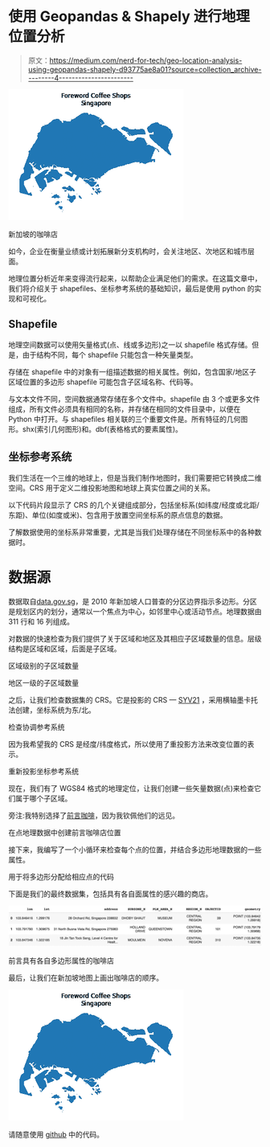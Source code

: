 # 使用 Geopandas & Shapely 进行地理位置分析

> 原文：<https://medium.com/nerd-for-tech/geo-location-analysis-using-geopandas-shapely-d93775ae8a01?source=collection_archive---------4----------------------->

![](img/76163957a5ddaa20d09a973a480e893a.png)

新加坡的咖啡店

如今，企业在衡量业绩或计划拓展新分支机构时，会关注地区、次地区和城市层面。

地理位置分析近年来变得流行起来，以帮助企业满足他们的需求。在这篇文章中，我们将介绍关于 shapefiles、坐标参考系统的基础知识，最后是使用 python 的实现和可视化。

## Shapefile

地理空间数据可以使用矢量格式(点、线或多边形)之一以 shapefile 格式存储。但是，由于结构不同，每个 shapefile 只能包含一种矢量类型。

存储在 shapefile 中的对象有一组描述数据的相关属性。例如，包含国家/地区子区域位置的多边形 shapefile 可能包含子区域名称、代码等。

与文本文件不同，空间数据通常存储在多个文件中。shapefile 由 3 个或更多文件组成，所有文件必须具有相同的名称，并存储在相同的文件目录中，以便在 Python 中打开。与 shapefiles 相关联的三个重要文件是。所有特征的几何图形。shx(索引几何图形)和。dbf(表格格式的要素属性)。

## 坐标参考系统

我们生活在一个三维的地球上，但是当我们制作地图时，我们需要把它转换成二维空间。CRS 用于定义二维投影地图和地球上真实位置之间的关系。

以下代码片段显示了 CRS 的几个关键组成部分，包括坐标系(如纬度/经度或北距/东距)、单位(如度或米)、包含用于放置空间坐标系的原点信息的数据。

了解数据使用的坐标系非常重要，尤其是当我们处理存储在不同坐标系中的各种数据时。

# 数据源

数据取自[data.gov.sg](https://data.gov.sg/dataset/subzone-census-2010)，是 2010 年新加坡人口普查的分区边界指示多边形。分区是规划区内的划分，通常以一个焦点为中心，如邻里中心或活动节点。地理数据由 311 行和 16 列组成。

对数据的快速检查为我们提供了关于区域和地区及其相应子区域数量的信息。层级结构是区域和区域，后面是子区域。

区域级别的子区域数量

地区一级的子区域数量

之后，让我们检查数据集的 CRS。它是投影的 CRS — [SYV21](https://app1.sla.gov.sg/SIRENT/About/PlaneCoordinateSystem) ，采用横轴墨卡托法创建，坐标系统为东/北。

检查协调参考系统

因为我希望我的 CRS 是经度/纬度格式，所以使用了重投影方法来改变位置的表示。

重新投影坐标参考系统

现在，我们有了 WGS84 格式的地理定位，让我们创建一些矢量数据(点)来检查它们属于哪个子区域。

旁注:我特别选择了[前言咖啡](https://forewordcoffee.com/)，因为我钦佩他们的远见。

在点地理数据中创建前言咖啡店位置

接下来，我编写了一个小循环来检查每个点的位置，并结合多边形地理数据的一些属性。

用于将多边形分配给相应点的代码

下面是我们的最终数据集，包括具有各自面属性的感兴趣的商店。

![](img/2b1e53a8fb3eaac17960606d40eb83fb.png)

前言具有各自多边形属性的咖啡店

最后，让我们在新加坡地图上画出咖啡店的顺序。

![](img/76163957a5ddaa20d09a973a480e893a.png)

请随意使用 [github](https://github.com/ZinTun/Geolocation/blob/main/geolocation_singapore.ipynb) 中的代码。